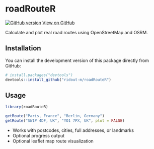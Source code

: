 # roadRouteR

[![GitHub version](https://img.shields.io/github/v/tag/ridout-m/roadRouteR?label=version)](https://github.com/ridout-m/roadRouteR/releases)
[View on GitHub](https://github.com/ridout-m/roadRouteR)

Calculate and plot real road routes using OpenStreetMap and OSRM.

## Installation

You can install the development version of this package directly from GitHub:

```r
# install.packages("devtools")
devtools::install_github("ridout-m/roadRouteR")
```

## Usage

```r
library(roadRouteR)

getRoute("Paris, France", "Berlin, Germany")
getRoute("SW1P 4DF, UK", "YO1 7PX, UK", plot = FALSE)
```
- Works with postcodes, cities, full addresses, or landmarks
- Optional progress output
- Optional leaflet map route visualization

